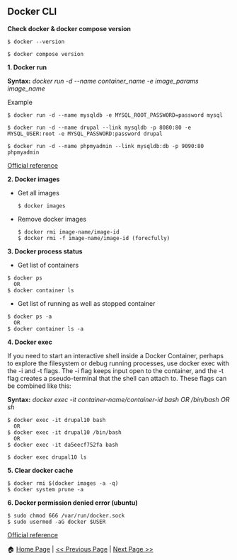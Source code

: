 ## Docker CLI ##

**Check docker & docker compose version**
```
$ docker --version

$ docker compose version
```

**1. Docker run**

**Syntax:** *docker run -d --name container_name -e image_params image_name*

Example
```
$ docker run -d --name mysqldb -e MYSQL_ROOT_PASSWORD=password mysql

$ docker run -d --name drupal --link mysqldb -p 8080:80 -e MYSQL_USER:root -e MYSQL_PASSWORD:password drupal

$ docker run -d --name phpmyadmin --link mysqldb:db -p 9090:80 phpmyadmin
```
[Official reference](https://docs.docker.com/engine/reference/commandline/run/)

**2. Docker images**
 - Get all images
   ```
   $ docker images
   ```
- Remove docker images
  ```
  $ docker rmi image-name/image-id
  $ docker rmi -f image-name/image-id (forecfully)
  ```

**3. Docker process status**

- Get list of containers
```
$ docker ps
  OR
$ docker container ls
```
- Get list of running as well as stopped container
```
$ docker ps -a
  OR
$ docker container ls -a
```
**4. Docker exec**

If you need to start an interactive shell inside a Docker Container, perhaps to explore the filesystem or debug running processes, use docker exec with the -i and -t flags.
The -i flag keeps input open to the container, and the -t flag creates a pseudo-terminal that the shell can attach to. These flags can be combined like this:

**Syntax:** *docker exec -it container-name/container-id bash OR /bin/bash OR sh*

```
$ docker exec -it drupal10 bash 
  OR
$ docker exec -it drupal10 /bin/bash
  OR
$ docker exec -it da5eecf752fa bash

$ docker exec drupal10 ls
```

**5. Clear docker cache**
```
$ docker rmi $(docker images -a -q)
$ docker system prune -a
```

**6. Docker permission denied error (ubuntu)**
```
$ sudo chmod 666 /var/run/docker.sock
$ sudo usermod -aG docker $USER
```

[Official reference](https://docs.docker.com/engine/reference/commandline/docker/)



:house: [Home Page](README.md) | [<< Previous Page](README.md) | [Next Page >>](Sample-Project.md)
